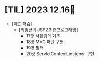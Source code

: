 # [TIL] 2023.12.16📒
  
* [이론 학습]
  * [최범균의 JSP2.3 웹프로그래밍]
    * 17장 서블릿의 기초
    * 18장 MVC 패턴 구현
    * 19장 필터
    * 20장 ServletContextLinstener 구현